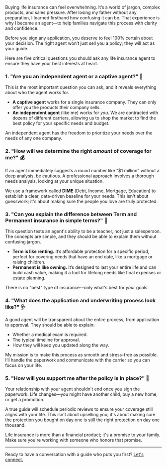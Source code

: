 Buying life insurance can feel overwhelming. It’s a world of jargon, complex products, and sales pressure. After losing my father without any preparation, I learned firsthand how confusing it can be. That experience is why I became an agent—to help families navigate this process with clarity and confidence.

Before you sign any application, you deserve to feel 100% certain about your decision. The right agent won’t just sell you a policy; they will act as your guide.

Here are five critical questions you should ask any life insurance agent to ensure they have your best interests at heart.

### 1. "Are you an independent agent or a captive agent?" 🤔

This is the most important question you can ask, and it reveals everything about who the agent works for.

* **A captive agent** works for a single insurance company. They can only offer you the products their company sells.
* **An independent agent** (like me) works for *you*. We are contracted with dozens of different carriers, allowing us to shop the market to find the best policy for your specific needs and budget.

An independent agent has the freedom to prioritize your needs over the needs of any one company.

### 2. "How will we determine the right *amount* of coverage for me?" 💰

If an agent immediately suggests a round number like "$1 million" without a deep analysis, be cautious. A professional approach involves a thorough needs analysis, looking at your unique situation.

We use a framework called **DIME** (Debt, Income, Mortgage, Education) to establish a clear, data-driven baseline for your needs. This isn't about guesswork; it's about making sure the people you love are truly protected.

### 3. "Can you explain the difference between Term and Permanent insurance in simple terms?" 🏡

This question tests an agent's ability to be a teacher, not just a salesperson. The concepts are simple, and they should be able to explain them without confusing jargon.

* **Term is like renting.** It’s affordable protection for a specific period, perfect for covering needs that have an end date, like a mortgage or raising children.
* **Permanent is like owning.** It’s designed to last your entire life and can build cash value, making it a tool for lifelong needs like final expenses or estate planning.

There is no "best" type of insurance—only what's best for *your* goals.

### 4. "What does the application and underwriting process look like?" 🩺

A good agent will be transparent about the entire process, from application to approval. They should be able to explain:

* Whether a medical exam is required.
* The typical timeline for approval.
* How they will keep you updated along the way.

My mission is to make this process as smooth and stress-free as possible. I’ll handle the paperwork and communicate with the carrier so you can focus on your life.

### 5. "How will you support me after the policy is in place?" 🤝

Your relationship with your agent shouldn't end once you sign the paperwork. Life changes—you might have another child, buy a new home, or get a promotion.

A true guide will schedule periodic reviews to ensure your coverage still aligns with your life. This isn't about upselling you; it's about making sure the protection you bought on day one is still the right protection on day one thousand.

Life insurance is more than a financial product; it's a promise to your family. Make sure you're working with someone who honors that promise.

---
Ready to have a conversation with a guide who puts you first? [Let's connect.](/#contact)
